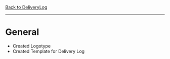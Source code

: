 [Back to DeliveryLog](../DeliveryLog.md)
<hr>

# General
- Created Logotype
- Created Template for Delivery Log